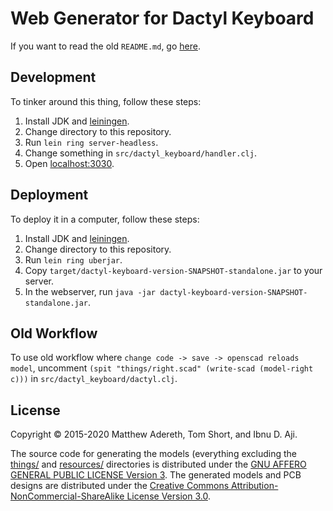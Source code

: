 # Web Generator for Dactyl Keyboard

If you want to read the old `README.md`, go [here](README.keyboard.md).

## Development

To tinker around this thing, follow these steps:

1. Install JDK and [leiningen](https://leiningen.org/#install).
2. Change directory to this repository.
3. Run `lein ring server-headless`.
4. Change something in `src/dactyl_keyboard/handler.clj`.
5. Open [localhost:3030](http://localhost:3030).

## Deployment

To deploy it in a computer, follow these steps:

1. Install JDK and [leiningen](https://leiningen.org/#install).
2. Change directory to this repository.
3. Run `lein ring uberjar`.
4. Copy `target/dactyl-keyboard-version-SNAPSHOT-standalone.jar` to your server.
5. In the webserver, run `java -jar dactyl-keyboard-version-SNAPSHOT-standalone.jar`.

## Old Workflow

To use old workflow where `change code -> save -> openscad reloads model`,
uncomment `(spit "things/right.scad" (write-scad (model-right c)))` in
`src/dactyl_keyboard/dactyl.clj`.

## License

Copyright © 2015-2020 Matthew Adereth, Tom Short, and Ibnu D. Aji.

The source code for generating the models (everything excluding the [things/](things/) and [resources/](resources/) directories is distributed under the [GNU AFFERO GENERAL PUBLIC LICENSE Version 3](LICENSE).  The generated models and PCB designs are distributed under the [Creative Commons Attribution-NonCommercial-ShareAlike License Version 3.0](LICENSE-models).
